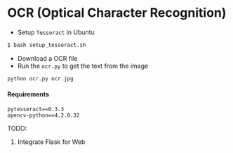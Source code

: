 # OCR (Optical Character Recognition)

* Setup `Tesseract` in Ubuntu
```bash
$ bash setup_tesseract.sh
```
* Download a OCR file
* Run the `ocr.py` to get the text from the image
```python
python ocr.py ocr.jpg
 ```

#### Requirements
```
pytesseract==0.3.3
opencv-python==4.2.0.32
```

TODO:
1. Integrate Flask for Web